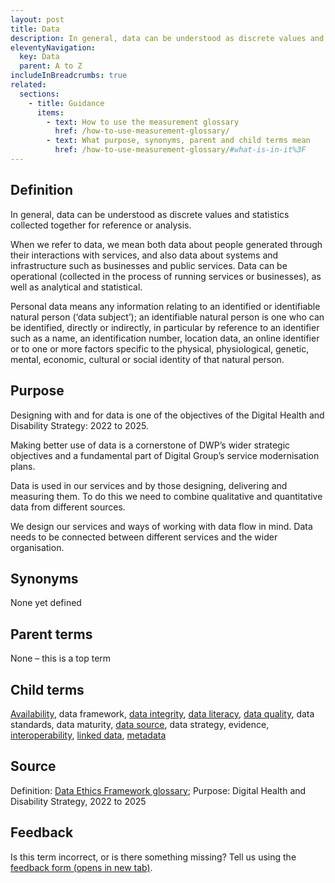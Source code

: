 ```yaml
---
layout: post
title: Data
description: In general, data can be understood as discrete values and statistics collected together for reference or analysis. When we refer to data, we mean both data about people generated through their interactions with services, and also data about systems and infrastructure such as businesses and public services. Data can be operational (collected in the process of running services or businesses), as well as analytical and statistical.
eleventyNavigation:
  key: Data
  parent: A to Z
includeInBreadcrumbs: true
related:
  sections:
    - title: Guidance
      items:
        - text: How to use the measurement glossary
          href: /how-to-use-measurement-glossary/
        - text: What purpose, synonyms, parent and child terms mean
          href: /how-to-use-measurement-glossary/#what-is-in-it%3F
---
```


## Definition

In general, data can be understood as discrete values and statistics collected together for reference or analysis.

When we refer to data, we mean both data about people generated through their interactions with services, and also data about systems and infrastructure such as businesses and public services. Data can be operational (collected in the process of running services or businesses), as well as analytical and statistical.

Personal data means any information relating to an identified or identifiable natural person (‘data subject’); an identifiable natural person is one who can be identified, directly or indirectly, in particular by reference to an identifier such as a name, an identification number, location data, an online identifier or to one or more factors specific to the physical, physiological, genetic, mental, economic, cultural or social identity of that natural person.

## Purpose

Designing with and for data is one of the objectives of the Digital Health and Disability Strategy: 2022 to 2025.

Making better use of data is a cornerstone of DWP’s wider strategic objectives and a fundamental part of Digital Group’s service modernisation plans.    
  
Data is used in our services and by those designing, delivering and measuring them. To do this we need to combine qualitative and quantitative data from different sources. 

We design our services and ways of working with data flow in mind. Data needs to be connected between different services and the wider organisation. 

## Synonyms

None yet defined

## Parent terms

None – this is a top term

## Child terms

[Availability](/a-to-z/availability), data framework, [data integrity](/a-to-z/data-integrity), [data literacy](/a-to-z/data-literacy), [data quality](/a-to-z/data-quality), data standards, data maturity, [data source](/a-to-z/data-source), data strategy, evidence, [interoperability](/a-to-z/interoperability), [linked data](/a-to-z/linked-data), [metadata](/a-to-z/metadata)

## Source

Definition: [Data Ethics Framework glossary](https://www.gov.uk/government/publications/data-ethics-framework/data-ethics-framework-glossary-and-methodology#data); Purpose: Digital Health and Disability Strategy, 2022 to 2025 

## Feedback

Is this term incorrect, or is there something missing? Tell us using the <a href="https://forms.office.com/Pages/ResponsePage.aspx?id=DpxP-knna0i8NIr6EGM3VnGGqao7aCRJpUj9ujjADTdUM1JPNkEwRUdJUVpLQjhCMVZVQklDRDVHRC4u" target="_blank" class="govuk-link">feedback form (opens in new tab)</a>.

